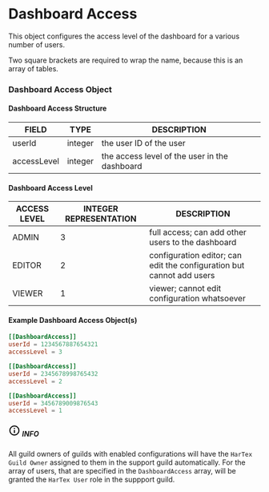 # Dashboard Access

This object configures the access level of the dashboard for a various number of users.

Two square brackets are required to wrap the name, because this is an array of tables.

### Dashboard Access Object

#### Dashboard Access Structure

| FIELD       | TYPE    | DESCRIPTION                                   |
| ----------- | ------- | --------------------------------------------- |
| userId      | integer | the user ID of the user                       |
| accessLevel | integer | the access level of the user in the dashboard |

#### Dashboard Access Level

| ACCESS LEVEL | INTEGER REPRESENTATION | DESCRIPTION                                                           |
| ------------ | ---------------------- | --------------------------------------------------------------------- |
| ADMIN        | 3                      | full access; can add other users to the dashboard                     |
| EDITOR       | 2                      | configuration editor; can edit the configuration but cannot add users |
| VIEWER       | 1                      | viewer; cannot edit configuration whatsoever                          |

#### Example Dashboard Access Object(s)

```toml
[[DashboardAccess]]
userId = 1234567887654321
accessLevel = 3

[[DashboardAccess]]
userId = 2345678998765432
accessLevel = 2

[[DashboardAccess]]
userId = 3456789009876543
accessLevel = 1
```

<div class="info">
    <h5>
        <span class="span">
            <svg xmlns="http://www.w3.org/2000/svg" height="24px" viewBox="0 0 24 24" width="24px" fill="#000000"><path d="M0 0h24v24H0V0z" fill="none"/><path d="M11 7h2v2h-2zm0 4h2v6h-2zm1-9C6.48 2 2 6.48 2 12s4.48 10 10 10 10-4.48 10-10S17.52 2 12 2zm0 18c-4.41 0-8-3.59-8-8s3.59-8 8-8 8 3.59 8 8-3.59 8-8 8z"/></svg>
        </span>
        <span class="span2">
            INFO
        </span>
    </h5>
    <p>All guild owners of guilds with enabled configurations will have the <code>HarTex Guild Owner</code> assigned to them in the support guild automatically. For the array of users, that are specified in the <code>DashboardAccess</code> array, will be granted the <code>HarTex User</code> role in the suppport guild.</p>
</div>
